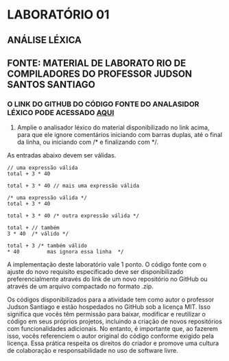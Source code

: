 # LABORATÓRIO 01

## ANÁLISE LÉXICA
## FONTE: MATERIAL DE LABORATO RIO DE COMPILADORES DO PROFESSOR JUDSON SANTOS SANTIAGO

### O LINK DO GITHUB DO CÓDIGO FONTE DO ANALASIDOR LÉXICO PODE ACESSADO [AQUI](https://github.com/JudsonSS/Compiladores/tree/2e1b81ba859e18e938ea149d1cef2edea04dde36/Labs/Lab06)

1. Amplie o analisador léxico do material disponibilizado no link acima, para que ele
ignore comentários iniciando com barras duplas, até o final da linha, ou iniciando
com /* e finalizando com */.

As entradas abaixo devem ser válidas.

```
// uma expressão válida
total + 3 * 40
```

```
total + 3 * 40 // mais uma expressão válida
```

```
/* uma expressão válida */
total + 3 * 40 
```

```
total + 3 * 40 /* outra expressão válida */
```

```
total + // também
3 * 40  /* válido */
```

```
total + 3 /* também válido
* 40         mas ignora essa linha  */
```


A implementação deste laboratório vale 1 ponto. O código fonte com o ajuste do novo requisito especificado deve ser disponibilizado preferencialmente através do link de um novo repositório no GitHub ou através de um arquivo compactado no formato .zip.

Os códigos disponibilizados para a atividade tem como autor o professor Judson Santiago
e estão hospedados no GitHub sob a licença MIT. Isso significa que vocês têm permissão
para baixar, modificar e reutilizar o código em seus próprios projetos, incluindo a criação
de novos repositórios com funcionalidades adicionais. No entanto, é importante que, ao
fazerem isso, vocês referenciem o autor original do código conforme exigido pela licença.
Essa prática respeita os direitos do criador e promove uma cultura de colaboração e
responsabilidade no uso de software livre.
